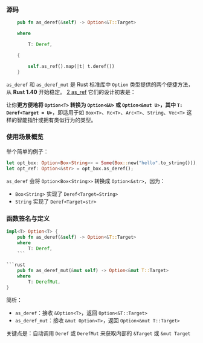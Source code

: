 ### 源码
```rust
    pub fn as_deref(&self) -> Option<&T::Target>

    where

        T: Deref,

    {

        self.as_ref().map(|t| t.deref())
    }
```

`as_deref` 和 `as_deref_mut` 是 Rust 标准库中 `Option` 类型提供的两个便捷方法，从 **Rust 1.40** 开始稳定。
[2 as_ref](2%20as_ref.md)
它们的设计初衷是：  

让你**更方便地将 `Option<T>` 转换为 `Option<&U>` 或 `Option<&mut U>`，其中 `T: Deref<Target = U>`**，即适用于如 `Box<T>`、`Rc<T>`、`Arc<T>`、`String`、`Vec<T>` 这样的智能指针或拥有类似行为的类型。
### 使用场景概览
举个简单的例子：
```rust
let opt_box: Option<Box<String>> = Some(Box::new("hello".to_string()));
let opt_ref: Option<&str> = opt_box.as_deref();
```
`as_deref` 会将 `Option<Box<String>>` 转换成 `Option<&str>`，因为：
- `Box<String>` 实现了 `Deref<Target=String>`
- `String` 实现了 `Deref<Target=str>`
### 函数签名与定义
```rust
impl<T> Option<T> {
    pub fn as_deref(&self) -> Option<&T::Target>
    where
        T: Deref,
    ```

```rust
    pub fn as_deref_mut(&mut self) -> Option<&mut T::Target>
    where
        T: DerefMut,
}

```

简析：

- `as_deref`：接收 `&Option<T>`，返回 `Option<&T::Target>`
- `as_deref_mut`：接收 `&mut Option<T>`，返回 `Option<&mut T::Target>`

关键点是：自动调用 `Deref` 或 `DerefMut` 来获取内部的 `&Target` 或 `&mut Target`
